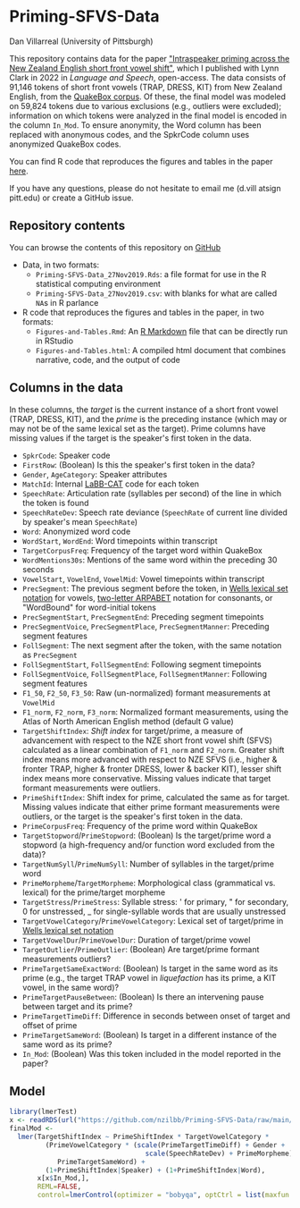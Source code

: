 # Priming-SFVS-Data

Dan Villarreal (University of Pittsburgh)

This repository contains data for the paper ["Intraspeaker priming across the New Zealand English short front vowel shift"](https://doi.org/10.1177%2F00238309211053033), which I published with Lynn Clark in 2022 in _Language and Speech_, open-access. The data consists of 91,146 tokens of short front vowels (TRAP, DRESS, KIT) from New Zealand English, from the [QuakeBox corpus](https://doi.org/10.1016/j.amper.2016.01.001). Of these, the final model was modeled on 59,824 tokens due to various exclusions (e.g., outliers were excluded); information on which tokens were analyzed in the final model is encoded in the column `In_Mod`. To ensure anonymity, the Word column has been replaced with anonymous codes, and the SpkrCode column uses anonymized QuakeBox codes.

You can find R code that reproduces the figures and tables in the paper [here](https://nzilbb.github.io/Priming-SFVS-Data/Figures-and-Tables.html).

If you have any questions, please do not hesitate to email me (d.vill atsign pitt.edu) or create a GitHub issue.

## Repository contents

You can browse the contents of this repository on [GitHub](https://github.com/nzilbb/Priming-SFVS-Data)

* Data, in two formats:
  * `Priming-SFVS-Data_27Nov2019.Rds`: a file format for use in the R statistical computing environment
  * `Priming-SFVS-Data_27Nov2019.csv`: with blanks for what are called `NA`s in R parlance
* R code that reproduces the figures and tables in the paper, in two formats:
  * `Figures-and-Tables.Rmd`: An [R Markdown](https://rmarkdown.rstudio.com/) file that can be directly run in RStudio
  * `Figures-and-Tables.html`: A compiled html document that combines narrative, code, and the output of code

## Columns in the data

In these columns, the _target_ is the current instance of a short front vowel (TRAP, DRESS, KIT), and the _prime_ is the preceding instance (which may or may not be of the same lexical set as the target). Prime columns have missing values if the target is the speaker's first token in the data.

* `SpkrCode`: Speaker code
* `FirstRow`: (Boolean) Is this the speaker's first token in the data?
* `Gender`, `AgeCategory`: Speaker attributes
* `MatchId`: Internal [LaBB-CAT](http://labbcat.sourceforge.net/) code for each token
* `SpeechRate`: Articulation rate (syllables per second) of the line in which the token is found
* `SpeechRateDev`: Speech rate deviance (`SpeechRate` of current line divided by speaker's mean `SpeechRate`)
* `Word`: Anonymized word code
* `WordStart`, `WordEnd`: Word timepoints within transcript
* `TargetCorpusFreq`: Frequency of the target word within QuakeBox
* `WordMentions30s`: Mentions of the same word within the preceding 30 seconds
* `VowelStart`, `VowelEnd`, `VowelMid`: Vowel timepoints within transcript
* `PrecSegment`: The previous segment before the token, in [Wells lexical set notation](https://en.wikipedia.org/wiki/Lexical_set#Wells_Standard_Lexical_Sets_for_English) for vowels, [two-letter ARPABET](https://en.wikipedia.org/wiki/ARPABET#Symbols) notation for consonants, or "WordBound" for word-initial tokens
* `PrecSegmentStart`, `PrecSegmentEnd`: Preceding segment timepoints
* `PrecSegmentVoice`, `PrecSegmentPlace`, `PrecSegmentManner`: Preceding segment features
* `FollSegment`: The next segment after the token, with the same notation as `PrecSegment`
* `FollSegmentStart`, `FollSegmentEnd`: Following segment timepoints
* `FollSegmentVoice`, `FollSegmentPlace`, `FollSegmentManner`: Following segment features
* `F1_50`, `F2_50`, `F3_50`: Raw (un-normalized) formant measurements at `VowelMid`
* `F1_norm`, `F2_norm`, `F3_norm`: Normalized formant measurements, using the Atlas of North American English method (default G value)
* `TargetShiftIndex`: _Shift index_ for target/prime, a measure of advancement with respect to the NZE short front vowel shift (SFVS) calculated as a linear combination of `F1_norm` and `F2_norm`. Greater shift index means more advanced with respect to NZE SFVS (i.e., higher & fronter TRAP, higher & fronter DRESS, lower & backer KIT), lesser shift index means more conservative. Missing values indicate that target formant measurements were outliers.
* `PrimeShiftIndex`: Shift index for prime, calculated the same as for target. Missing values indicate that either prime formant measurements were outliers, or the target is the speaker's first token in the data.
* `PrimeCorpusFreq`: Frequency of the prime word within QuakeBox
* `TargetStopword`/`PrimeStopword`: (Boolean) Is the target/prime word a stopword (a high-frequency and/or function word excluded from the data)?
* `TargetNumSyll`/`PrimeNumSyll`: Number of syllables in the target/prime word
* `PrimeMorpheme`/`TargetMorpheme`: Morphological class (grammatical vs. lexical) for the prime/target morpheme
* `TargetStress`/`PrimeStress`: Syllable stress: ' for primary, " for secondary, 0 for unstressed, _ for single-syllable words that are usually unstressed
* `TargetVowelCategory`/`PrimeVowelCategory`: Lexical set of target/prime in [Wells lexical set notation](https://en.wikipedia.org/wiki/Lexical_set#Wells_Standard_Lexical_Sets_for_English)
* `TargetVowelDur`/`PrimeVowelDur`: Duration of target/prime vowel
* `TargetOutlier`/`PrimeOutlier`: (Boolean) Are target/prime formant measurements outliers?
* `PrimeTargetSameExactWord`: (Boolean) Is target in the same word as its prime (e.g., the target TRAP vowel in _liquefaction_ has its prime, a KIT vowel, in the same word)?
* `PrimeTargetPauseBetween`: (Boolean) Is there an intervening pause between target and its prime?
* `PrimeTargetTimeDiff`: Difference in seconds between onset of target and offset of prime
* `PrimeTargetSameWord`: (Boolean) Is target in a different instance of the same word as its prime?
* `In_Mod`: (Boolean) Was this token included in the model reported in the paper?

## Model

```r
library(lmerTest)
x <- readRDS(url("https://github.com/nzilbb/Priming-SFVS-Data/raw/main/Priming-SFVS-Data_27Nov2019.Rds"))
finalMod <-
  lmer(TargetShiftIndex ~ PrimeShiftIndex * TargetVowelCategory * 
         (PrimeVowelCategory * (scale(PrimeTargetTimeDiff) + Gender + 
	                              scale(SpeechRateDev) + PrimeMorpheme) + 
			PrimeTargetSameWord) + 
	     (1+PrimeShiftIndex|Speaker) + (1+PrimeShiftIndex|Word), 
	   x[x$In_Mod,], 
	   REML=FALSE, 
	   control=lmerControl(optimizer = "bobyqa", optCtrl = list(maxfun = 1e+05)))
```


